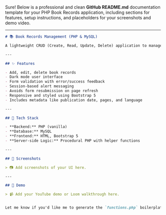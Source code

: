 Sure! Below is a professional and clean **GitHub README.md** documentation template for your PHP Book Records application, including sections for features, setup instructions, and placeholders for your screenshots and demo video.

---

```markdown
# 📚 Book Records Management (PHP & MySQL)

A lightweight CRUD (Create, Read, Update, Delete) application to manage book records using PHP, MySQL, and Bootstrap with a responsive dark theme UI.

---

## ✨ Features

- Add, edit, delete book records
- Dark mode user interface
- Form validation with error/success feedback
- Session-based alert messaging
- Avoids form resubmission on page refresh
- Responsive and styled using Bootstrap 5
- Includes metadata like publication date, pages, and language

---

## 🧰 Tech Stack

- **Backend:** PHP (vanilla)
- **Database:** MySQL
- **Frontend:** HTML, Bootstrap 5
- **Server-side Logic:** Procedural PHP with helper functions

---

## 📸 Screenshots

> 📷 Add screenshots of your UI here.

---

## 🎥 Demo

> 📹 Add your YouTube demo or Loom walkthrough here.


Let me know if you'd like me to generate the `functions.php` boilerplate as well, or customize this README further.
